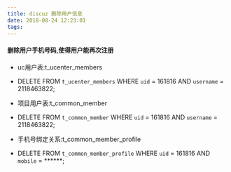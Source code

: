 ```yaml
---
title: discuz 删除用户信息
date: 2018-08-24 12:23:01
tags:
---
```

#### 删除用户手机号码,使得用户能再次注册

- uc用户表:t_ucenter_members

- DELETE FROM  `t_ucenter_members`  WHERE `uid` = 161816 AND  `username` = 2118463822; 

- 项目用户表:t_common_member

- DELETE FROM  `t_common_member`  WHERE `uid` = 161816 AND  `username` = 2118463822; 

- 手机号绑定关系:t_common_member_profile

- DELETE FROM  `t_common_member_profile`  WHERE `uid` = 161816 AND  `mobile` = ******; 


